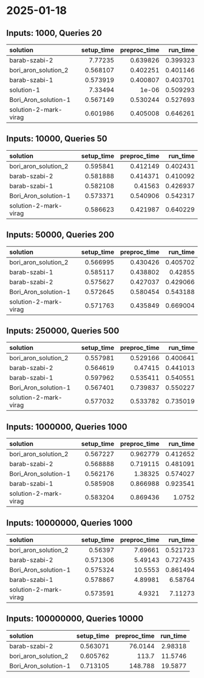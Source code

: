 # 2025-01-18

## Inputs: 1000, Queries 20

| solution              |   setup_time |   preproc_time |   run_time |
|:----------------------|-------------:|---------------:|-----------:|
| barab-szabi-2         |     7.77235  |       0.639826 |   0.399323 |
| bori_aron_solution_2  |     0.568107 |       0.402251 |   0.401146 |
| barab-szabi-1         |     0.573919 |       0.400807 |   0.403701 |
| solution-1            |     7.33494  |       1e-06    |   0.509293 |
| Bori_Aron_solution-1  |     0.567149 |       0.530244 |   0.527693 |
| solution-2-mark-virag |     0.601986 |       0.405008 |   0.646261 |

## Inputs: 10000, Queries 50

| solution              |   setup_time |   preproc_time |   run_time |
|:----------------------|-------------:|---------------:|-----------:|
| bori_aron_solution_2  |     0.595841 |       0.412149 |   0.402431 |
| barab-szabi-2         |     0.581888 |       0.414371 |   0.410092 |
| barab-szabi-1         |     0.582108 |       0.41563  |   0.426937 |
| Bori_Aron_solution-1  |     0.573371 |       0.540906 |   0.542317 |
| solution-2-mark-virag |     0.586623 |       0.421987 |   0.640229 |

## Inputs: 50000, Queries 200

| solution              |   setup_time |   preproc_time |   run_time |
|:----------------------|-------------:|---------------:|-----------:|
| bori_aron_solution_2  |     0.566995 |       0.430426 |   0.405702 |
| barab-szabi-1         |     0.585117 |       0.438802 |   0.42855  |
| barab-szabi-2         |     0.575627 |       0.427037 |   0.429066 |
| Bori_Aron_solution-1  |     0.572645 |       0.580454 |   0.543188 |
| solution-2-mark-virag |     0.571763 |       0.435849 |   0.669004 |

## Inputs: 250000, Queries 500

| solution              |   setup_time |   preproc_time |   run_time |
|:----------------------|-------------:|---------------:|-----------:|
| bori_aron_solution_2  |     0.557981 |       0.529166 |   0.400641 |
| barab-szabi-2         |     0.564619 |       0.47415  |   0.441013 |
| barab-szabi-1         |     0.597962 |       0.535411 |   0.540551 |
| Bori_Aron_solution-1  |     0.567401 |       0.739837 |   0.550227 |
| solution-2-mark-virag |     0.577032 |       0.533782 |   0.735019 |

## Inputs: 1000000, Queries 1000

| solution              |   setup_time |   preproc_time |   run_time |
|:----------------------|-------------:|---------------:|-----------:|
| bori_aron_solution_2  |     0.567227 |       0.962779 |   0.412652 |
| barab-szabi-2         |     0.568888 |       0.719115 |   0.481091 |
| Bori_Aron_solution-1  |     0.562176 |       1.38325  |   0.574027 |
| barab-szabi-1         |     0.585908 |       0.866988 |   0.923541 |
| solution-2-mark-virag |     0.583204 |       0.869436 |   1.0752   |

## Inputs: 10000000, Queries 1000

| solution              |   setup_time |   preproc_time |   run_time |
|:----------------------|-------------:|---------------:|-----------:|
| bori_aron_solution_2  |     0.56397  |        7.69661 |   0.521723 |
| barab-szabi-2         |     0.571306 |        5.49143 |   0.727435 |
| Bori_Aron_solution-1  |     0.575324 |       10.5553  |   0.861494 |
| barab-szabi-1         |     0.578867 |        4.89981 |   6.58764  |
| solution-2-mark-virag |     0.573591 |        4.9321  |   7.11273  |

## Inputs: 100000000, Queries 10000

| solution             |   setup_time |   preproc_time |   run_time |
|:---------------------|-------------:|---------------:|-----------:|
| barab-szabi-2        |     0.563071 |        76.0144 |    2.98318 |
| bori_aron_solution_2 |     0.605762 |       113.7    |   11.5746  |
| Bori_Aron_solution-1 |     0.713105 |       148.788  |   19.5877  |